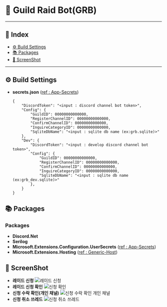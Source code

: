 ﻿# 🤖 Guild Raid Bot(GRB)

--------
## 📍 Index
- [⚙️ Build Settings](https://github.com/idhpaul/GuildRaidBot?tab=readme-ov-file#%EF%B8%8F-build-settings)
- [📚 Packages](https://github.com/idhpaul/GuildRaidBot?tab=readme-ov-file#-packages)
- [📸 ScreenShot](https://github.com/idhpaul/GuildRaidBot?tab=readme-ov-file#-screenshot)
------
## ⚙️ Build Settings
- __secrets.json__ ([ref : App-Secrets](https://learn.microsoft.com/en-us/aspnet/core/security/app-secrets?view=aspnetcore-8.0&tabs=windows#user-secrets-in-non-web-applications))
	```
    {
        "DiscordToken": "<input : discord channel bot token>",
        "Config": {
            "GuildID": 00000000000000,
            "RegisterChannelID": 00000000000000,
            "ConfirmChannelID": 00000000000000,
            "InquireCategoryID": 00000000000000,
            "SqliteDbName": "<input : sqlite db name (ex:grb.sqlite)>"
        },
        "Dev": {
            "DiscordToken": "<input : develop discord channel bot token>",
            "Config": {
                "GuildID": 00000000000000,
                "RegisterChannelID": 00000000000000,
                "ConfirmChannelID": 00000000000000,
                "InquireCategoryID": 00000000000000,
                "SqliteDbName": "<input : sqlite db name (ex:grb_dev.sqlite)>"
            },
        }
    }
	```

## 📚 Packages
### Packages
- **Discord.Net**
- **Serilog**
- **Microsoft.Extensions.Configuration.UserSecrets** ([ref : App-Secrets](https://learn.microsoft.com/en-us/aspnet/core/security/app-secrets?view=aspnetcore-8.0&tabs=windows#user-secrets-in-non-web-applications))
- **Microsoft.Extensions.Hosting** ([ref : Generic-Host](https://learn.microsoft.com/ko-kr/dotnet/core/extensions/generic-host?tabs=appbuilder))


## 📸 ScreenShot
- __레이드 신청__
![레이드 신청](https://i.imgur.com/96GCKRx.png)
- __레이드 신청 확인__
![신청 확인](https://i.imgur.com/sj0CgpJ.png)
- __신청 수락 확인(개인 채널)__
![신청 수락 확인 개인 채널](https://i.imgur.com/ZJQO00u.png)
- __신청 취소 쓰레드__
![신청 취소 쓰레드](https://i.imgur.com/WFHWGJM.png)

